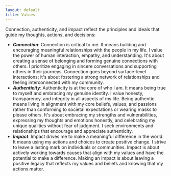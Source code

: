 ```yaml
---
layout: default
title: Values
---
```


Connection, authenticity, and impact reflect the principles and ideals that guide my thoughts, actions, and decisions:

* ***Connection***: Connection is critical to me. It means building and encouraging meaningful relationships with the people in my life. I value the power of human interaction, empathy, and understanding. It's about creating a sense of belonging and forming genuine connections with others. I prioritize engaging in sincere conversations and supporting others in their journeys. Connection goes beyond surface-level interactions; it's about fostering a strong network of relationships and feeling interconnected with my community.
* ***Authenticity***: Authenticity is at the core of who I am. It means being true to myself and embracing my genuine identity. I value honesty, transparency, and integrity in all aspects of my life. Being authentic means living in alignment with my core beliefs, values, and passions rather than conforming to societal expectations or wearing masks to please others. It's about embracing my strengths and vulnerabilities, expressing my thoughts and emotions honestly, and celebrating my unique qualities without fear of judgment. I seek environments and relationships that encourage and appreciate authenticity.
* ***Impact***: Impact drives me to make a meaningful difference in the world. It means using my actions and choices to create positive change. I strive to leave a lasting mark on individuals or communities. Impact is about actively working towards causes that align with my values and have the potential to make a difference. Making an impact is about leaving a positive legacy that reflects my values and beliefs and knowing that my actions matter.

